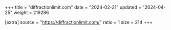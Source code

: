 +++
title = "diffractionlimit.com"
date = "2024-02-21"
updated = "2024-04-25"
weight = 219286

[extra]
source = "https://diffractionlimit.com/"
ratio = 1
size = 214
+++
